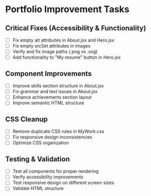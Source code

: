 # Portfolio Improvement Tasks

## Critical Fixes (Accessibility & Functionality)
- [ ] Fix empty alt attributes in About.jsx and Hero.jsx
- [ ] Fix empty srcSet attributes in images
- [ ] Verify and fix image paths (.png vs .svg)
- [ ] Add functionality to "My resume" button in Hero.jsx

## Component Improvements
- [ ] Improve skills section structure in About.jsx
- [ ] Fix grammar and text issues in About.jsx
- [ ] Enhance achievements section layout
- [ ] Improve semantic HTML structure

## CSS Cleanup
- [ ] Remove duplicate CSS rules in MyWork.css
- [ ] Fix responsive design inconsistencies
- [ ] Optimize CSS organization

## Testing & Validation
- [ ] Test all components for proper rendering
- [ ] Verify accessibility improvements
- [ ] Test responsive design on different screen sizes
- [ ] Validate HTML structure
